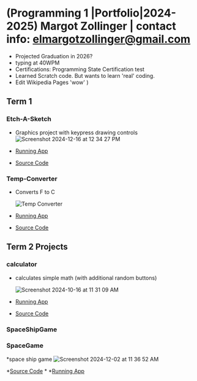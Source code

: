 # (Programming 1 |Portfolio|2024-2025) Margot Zollinger | contact info: elmargotzollinger@gmail.com 
* Projected Graduation in 2026?
* typing at 40WPM
* Certifications: Programming State Certification test
* Learned Scratch code. But wants to learn 'real' coding. 
* Edit Wikipedia Pages 'wow'
)
## Term 1

### Etch-A-Sketch
* Graphics project with keypress drawing controls 
![Screenshot 2024-12-16 at 12 34 27 PM](https://github.com/user-attachments/assets/c0a1212d-b8f8-41c0-bfff-7267d8853f8a)

* [Running App](https://github.com/Margot42/programmingportfolio2024a3/blob/main/src/Sketch.png?raw=true)
* [Source Code](https://github.com/Margot42/programmingportfolio2024a3/blob/main/src/EtchASketchSEP_18.pde)


### Temp-Converter 
* Converts F to C
  
  ![Temp Converter](https://github.com/user-attachments/assets/bcf95ea0-b738-470a-87f1-79494309091f)

* [Running App](https://github.com/Margot42/programmingportfolio2024a3/blob/main/src/Temp%20Converter.png?raw=true)
* [Source Code](https://github.com/Margot42/programmingportfolio2024a3/blob/main/src/Temp_Converter/Temp_Converter.pde)

## Term 2 Projects 


### calculator
* calculates simple math (with additional random buttons)

  ![Screenshot 2024-10-16 at 11 31 09 AM](https://github.com/user-attachments/assets/c58b0234-458e-44bc-9969-57d01a7f5649)


* [Running App](https://github.com/Margot42/programmingportfolio2024a3/blob/main/calc.png?raw=true)

* [Source Code](https://github.com/Margot42/programmingportfolio2024a3/tree/main/Calculator%202)

### SpaceShipGame


### SpaceGame
*space ship game
![Screenshot 2024-12-02 at 11 36 52 AM](https://github.com/user-attachments/assets/c1a03927-4f98-4b06-bfc0-3a991ac466fd)

*[Source Code](https://github.com/Margot42/programmingportfolio2024a3/tree/main/src/term2/SpaceGameOG)
*
*[Running App](https://github.com/Margot42/programmingportfolio2024a3/tree/main/src/term2/SpaceGameOG)
